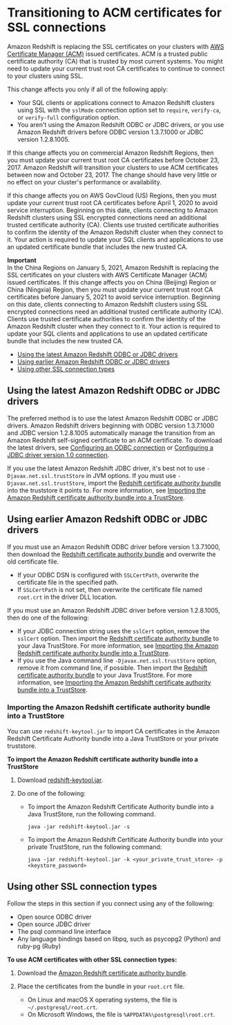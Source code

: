# Transitioning to ACM certificates for SSL connections<a name="connecting-transitioning-to-acm-certs"></a>

Amazon Redshift is replacing the SSL certificates on your clusters with [AWS Certificate Manager \(ACM\)](https://aws.amazon.com/certificate-manager/) issued certificates\. ACM is a trusted public certificate authority \(CA\) that is trusted by most current systems\. You might need to update your current trust root CA certificates to continue to connect to your clusters using SSL\. 

This change affects you only if all of the following apply:
+  Your SQL clients or applications connect to Amazon Redshift clusters using SSL with the `sslMode` connection option set to `require`, `verify-ca`, or `verify-full` configuration option\. 
+ You aren't using the Amazon Redshift ODBC or JDBC drivers, or you use Amazon Redshift drivers before ODBC version 1\.3\.7\.1000 or JDBC version 1\.2\.8\.1005\. 

If this change affects you on commercial Amazon Redshift Regions, then you must update your current trust root CA certificates before October 23, 2017\. Amazon Redshift will transition your clusters to use ACM certificates between now and October 23, 2017\. The change should have very little or no effect on your cluster's performance or availability\.

If this change affects you on AWS GovCloud \(US\) Regions, then you must update your current trust root CA certificates before April 1, 2020 to avoid service interruption\. Beginning on this date, clients connecting to Amazon Redshift clusters using SSL encrypted connections need an additional trusted certificate authority \(CA\)\. Clients use trusted certificate authorities to confirm the identity of the Amazon Redshift cluster when they connect to it\. Your action is required to update your SQL clients and applications to use an updated certificate bundle that includes the new trusted CA\. 

**Important**  
In the China Regions on January 5, 2021, Amazon Redshift is replacing the SSL certificates on your clusters with AWS Certificate Manager \(ACM\) issued certificates\. If this change affects you on China \(Beijing\) Region or China \(Ningxia\) Region, then you must update your current trust root CA certificates before January 5, 2021 to avoid service interruption\. Beginning on this date, clients connecting to Amazon Redshift clusters using SSL encrypted connections need an additional trusted certificate authority \(CA\)\. Clients use trusted certificate authorities to confirm the identity of the Amazon Redshift cluster when they connect to it\. Your action is required to update your SQL clients and applications to use an updated certificate bundle that includes the new trusted CA\.
+ [Using the latest Amazon Redshift ODBC or JDBC drivers](#connecting-transitioning-to-acm-latest-odbc-jdbc)
+ [Using earlier Amazon Redshift ODBC or JDBC drivers](#connecting-transitioning-to-acm-earlier-odbc-jdbc)
+ [Using other SSL connection types](#connecting-transitioning-to-acm-other-ssl-types)

## Using the latest Amazon Redshift ODBC or JDBC drivers<a name="connecting-transitioning-to-acm-latest-odbc-jdbc"></a>

The preferred method is to use the latest Amazon Redshift ODBC or JDBC drivers\. Amazon Redshift drivers beginning with ODBC version 1\.3\.7\.1000 and JDBC version 1\.2\.8\.1005 automatically manage the transition from an Amazon Redshift self\-signed certificate to an ACM certificate\. To download the latest drivers, see [Configuring an ODBC connection](configure-odbc-connection.md) or [Configuring a JDBC driver version 1\.0 connection](configure-jdbc-connection.md)\. 

If you use the latest Amazon Redshift JDBC driver, it's best not to use `-Djavax.net.ssl.trustStore` in JVM options\. If you must use `-Djavax.net.ssl.trustStore`, import the [Redshift certificate authority bundle](https://s3.amazonaws.com/redshift-downloads/redshift-ca-bundle.crt) into the truststore it points to\. For more information, see [Importing the Amazon Redshift certificate authority bundle into a TrustStore](#importing-the-acm-bundle-to-truststore)\.

## Using earlier Amazon Redshift ODBC or JDBC drivers<a name="connecting-transitioning-to-acm-earlier-odbc-jdbc"></a>

If you must use an Amazon Redshift ODBC driver before version 1\.3\.7\.1000, then download the [Redshift certificate authority bundle](https://s3.amazonaws.com/redshift-downloads/redshift-ca-bundle.crt) and overwrite the old certificate file\. 
+ If your ODBC DSN is configured with `SSLCertPath`, overwrite the certificate file in the specified path\.
+ If `SSLCertPath` is not set, then overwrite the certificate file named `root.crt` in the driver DLL location\. 

If you must use an Amazon Redshift JDBC driver before version 1\.2\.8\.1005, then do one of the following:
+ If your JDBC connection string uses the `sslCert` option, remove the `sslCert` option\. Then import the [Redshift certificate authority bundle](https://s3.amazonaws.com/redshift-downloads/redshift-ca-bundle.crt) to your Java TrustStore\. For more information, see [Importing the Amazon Redshift certificate authority bundle into a TrustStore](#importing-the-acm-bundle-to-truststore)\. 
+ If you use the Java command line `-Djavax.net.ssl.trustStore` option, remove it from command line, if possible\. Then import the [Redshift certificate authority bundle](https://s3.amazonaws.com/redshift-downloads/redshift-ca-bundle.crt) to your Java TrustStore\. For more information, see [Importing the Amazon Redshift certificate authority bundle into a TrustStore](#importing-the-acm-bundle-to-truststore)\.

### Importing the Amazon Redshift certificate authority bundle into a TrustStore<a name="importing-the-acm-bundle-to-truststore"></a>

You can use `redshift-keytool.jar` to import CA certificates in the Amazon Redshift Certificate Authority bundle into a Java TrustStore or your private truststore\.

**To import the Amazon Redshift certificate authority bundle into a TrustStore**

1. Download [redshift\-keytool\.jar](https://s3.amazonaws.com/redshift-downloads/redshift-keytool.jar)\.

1. Do one of the following:
   + To import the Amazon Redshift Certificate Authority bundle into a Java TrustStore, run the following command\. 

     ```
     java -jar redshift-keytool.jar -s
     ```
   + To import the Amazon Redshift Certificate Authority bundle into your private TrustStore, run the following command: 

     ```
     java -jar redshift-keytool.jar -k <your_private_trust_store> -p <keystore_password> 
     ```

## Using other SSL connection types<a name="connecting-transitioning-to-acm-other-ssl-types"></a>

Follow the steps in this section if you connect using any of the following:
+  Open source ODBC driver 
+  Open source JDBC driver 
+  The psql command line interface 
+  Any language bindings based on libpq, such as psycopg2 \(Python\) and ruby\-pg \(Ruby\) 

**To use ACM certificates with other SSL connection types:**

1.  Download the [Amazon Redshift certificate authority bundle](https://s3.amazonaws.com/redshift-downloads/redshift-ca-bundle.crt)\. 

1. Place the certificates from the bundle in your `root.crt` file\. 
   + On Linux and macOS X operating systems, the file is `~/.postgresql/root.crt`\.
   + On Microsoft Windows, the file is `%APPDATA%\postgresql\root.crt`\.